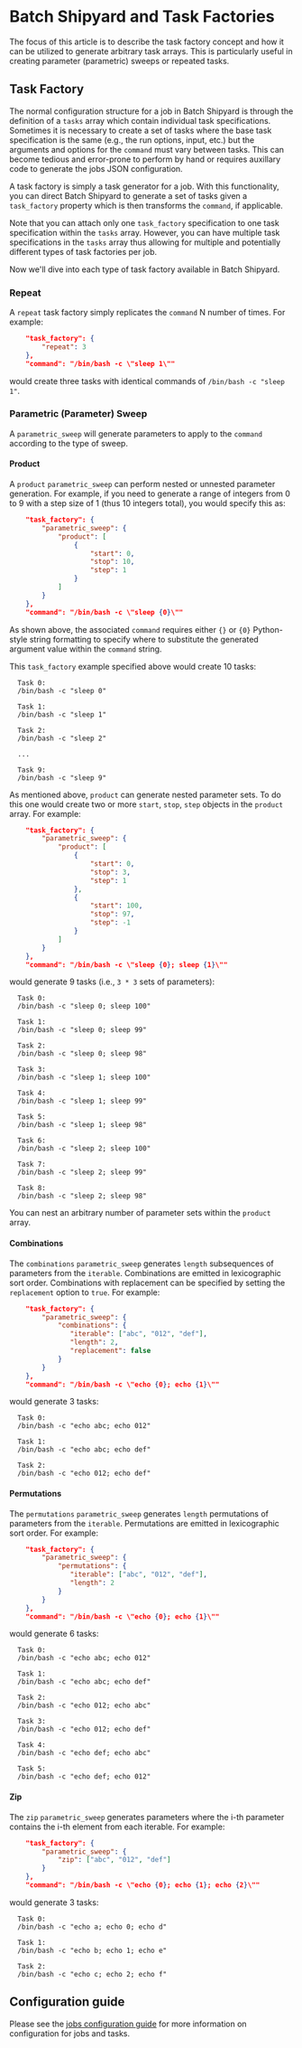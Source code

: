 # Batch Shipyard and Task Factories
The focus of this article is to describe the task factory concept and how it
can be utilized to generate arbitrary task arrays. This is particularly useful
in creating parameter (parametric) sweeps or repeated tasks.

## Task Factory
The normal configuration structure for a job in Batch Shipyard is through the
definition of a `tasks` array which contain individual task specifications.
Sometimes it is necessary to create a set of tasks where the base task
specification is the same (e.g., the run options, input, etc.) but the
arguments and options for the `command` must vary between tasks. This can
become tedious and error-prone to perform by hand or requires auxillary
code to generate the jobs JSON configuration.

A task factory is simply a task generator for a job. With this functionality,
you can direct Batch Shipyard to generate a set of tasks given a
`task_factory` property which is then transforms the `command`, if applicable.

Note that you can attach only one `task_factory` specification to one
task specification within the `tasks` array. However, you can have multiple
task specifications in the `tasks` array thus allowing for multiple and
potentially different types of task factories per job.

Now we'll dive into each type of task factory available in Batch Shipyard.

### Repeat
A `repeat` task factory simply replicates the `command` N number of times.
For example:

```json
    "task_factory": {
        "repeat": 3
    },
    "command": "/bin/bash -c \"sleep 1\""
```

would create three tasks with identical commands of `/bin/bash -c "sleep 1"`.

### Parametric (Parameter) Sweep
A `parametric_sweep` will generate parameters to apply to the `command`
according to the type of sweep.

#### Product
A `product` `parametric_sweep` can perform nested or unnested parameter
generation. For example, if you need to generate a range of integers from
0 to 9 with a step size of 1 (thus 10 integers total), you would specify this
as:

```json
    "task_factory": {
        "parametric_sweep": {
            "product": [
                {
                    "start": 0,
                    "stop": 10,
                    "step": 1
                }
            ]
        }
    },
    "command": "/bin/bash -c \"sleep {0}\""
```

As shown above, the associated `command` requires either `{}` or `{0}`
Python-style string formatting to specify where to substitute the generated
argument value within the `command` string.

This `task_factory` example specified above would create 10 tasks:

```
  Task 0:
  /bin/bash -c "sleep 0"

  Task 1:
  /bin/bash -c "sleep 1"

  Task 2:
  /bin/bash -c "sleep 2"

  ...

  Task 9:
  /bin/bash -c "sleep 9"
```

As mentioned above, `product` can generate nested parameter sets. To do this
one would create two or more `start`, `stop`, `step` objects in the
`product` array. For example:

```json
    "task_factory": {
        "parametric_sweep": {
            "product": [
                {
                    "start": 0,
                    "stop": 3,
                    "step": 1
                },
                {
                    "start": 100,
                    "stop": 97,
                    "step": -1
                }
            ]
        }
    },
    "command": "/bin/bash -c \"sleep {0}; sleep {1}\""
```

would generate 9 tasks (i.e., `3 * 3` sets of parameters):

```
  Task 0:
  /bin/bash -c "sleep 0; sleep 100"

  Task 1:
  /bin/bash -c "sleep 0; sleep 99"

  Task 2:
  /bin/bash -c "sleep 0; sleep 98"

  Task 3:
  /bin/bash -c "sleep 1; sleep 100"

  Task 4:
  /bin/bash -c "sleep 1; sleep 99"

  Task 5:
  /bin/bash -c "sleep 1; sleep 98"

  Task 6:
  /bin/bash -c "sleep 2; sleep 100"

  Task 7:
  /bin/bash -c "sleep 2; sleep 99"

  Task 8:
  /bin/bash -c "sleep 2; sleep 98"
```

You can nest an arbitrary number of parameter sets within the `product`
array.

#### Combinations
The `combinations` `parametric_sweep` generates `length` subsequences of
parameters from the `iterable`. Combinations are emitted in lexicographic
sort order. Combinations with replacement can be specified by setting the
`replacement` option to `true`. For example:

```json
    "task_factory": {
        "parametric_sweep": {
            "combinations": {
               "iterable": ["abc", "012", "def"],
               "length": 2,
               "replacement": false
            }
        }
    },
    "command": "/bin/bash -c \"echo {0}; echo {1}\""
```

would generate 3 tasks:

```
  Task 0:
  /bin/bash -c "echo abc; echo 012"

  Task 1:
  /bin/bash -c "echo abc; echo def"

  Task 2:
  /bin/bash -c "echo 012; echo def"
```

#### Permutations
The `permutations` `parametric_sweep` generates `length` permutations of
parameters from the `iterable`. Permutations are emitted in lexicographic
sort order. For example:

```json
    "task_factory": {
        "parametric_sweep": {
            "permutations": {
               "iterable": ["abc", "012", "def"],
               "length": 2
            }
        }
    },
    "command": "/bin/bash -c \"echo {0}; echo {1}\""
```

would generate 6 tasks:

```
  Task 0:
  /bin/bash -c "echo abc; echo 012"

  Task 1:
  /bin/bash -c "echo abc; echo def"

  Task 2:
  /bin/bash -c "echo 012; echo abc"

  Task 3:
  /bin/bash -c "echo 012; echo def"

  Task 4:
  /bin/bash -c "echo def; echo abc"

  Task 5:
  /bin/bash -c "echo def; echo 012"
```

#### Zip
The `zip` `parametric_sweep` generates parameters where the i-th parameter
contains the i-th element from each iterable. For example:

```json
    "task_factory": {
        "parametric_sweep": {
            "zip": ["abc", "012", "def"]
        }
    },
    "command": "/bin/bash -c \"echo {0}; echo {1}; echo {2}\""
```

would generate 3 tasks:

```
  Task 0:
  /bin/bash -c "echo a; echo 0; echo d"

  Task 1:
  /bin/bash -c "echo b; echo 1; echo e"

  Task 2:
  /bin/bash -c "echo c; echo 2; echo f"
```

## Configuration guide
Please see the [jobs configuration guide](14-batch-shipyard-configuration-jobs.md)
for more information on configuration for jobs and tasks.
